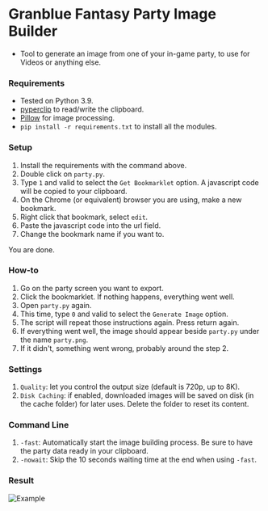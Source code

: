 # Granblue Fantasy Party Image Builder  
* Tool to generate an image from one of your in-game party, to use for Videos or anything else.  
### Requirements  
* Tested on Python 3.9.  
* [pyperclip](https://pypi.org/project/pyperclip/) to read/write the clipboard.  
* [Pillow](https://pillow.readthedocs.io/en/stable/) for image processing.  
* `pip install -r requirements.txt` to install all the modules.  
### Setup  
1. Install the requirements with the command above.  
2. Double click on `party.py`.  
3. Type `1` and valid to select the `Get Bookmarklet` option. A javascript code will be copied to your clipboard.  
4. On the Chrome (or equivalent) browser you are using, make a new bookmark.  
5. Right click that bookmark, select `edit`.  
6. Paste the javascript code into the url field.  
7. Change the bookmark name if you want to.  
  
You are done.  
### How-to  
1. Go on the party screen you want to export.  
2. Click the bookmarklet. If nothing happens, everything went well.  
3. Open `party.py` again.  
4. This time, type `0` and valid to select the `Generate Image` option.  
5. The script will repeat those instructions again. Press return again.  
6. If everything went well, the image should appear beside `party.py` under the name `party.png`.  
7. If it didn't, something went wrong, probably around the step 2.  
### Settings  
1. `Quality`: let you control the output size (default is 720p, up to 8K).  
2. `Disk Caching`: if enabled, downloaded images will be saved on disk (in the cache folder) for later uses. Delete the folder to reset its content.  
### Command Line  
1. `-fast`: Automatically start the image building process. Be sure to have the party data ready in your clipboard.  
2. `-nowait`: Skip the 10 seconds waiting time at the end when using `-fast`.  
### Result  
![Example](https://cdn.discordapp.com/attachments/614716155646705676/878646321110712320/party.png)